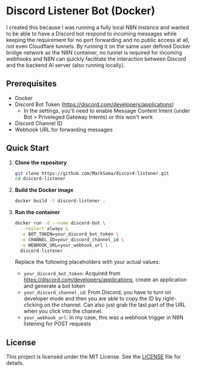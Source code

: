 # Discord Listener Bot (Docker)

I created this because I was running a fully local N8N instance and wanted to be able to have a Discord bot respond to incoming messages while keeping the requirement for no port forwarding and no public access at all, not even Cloudflare tunnels. By running it on the same user defined Docker bridge network as the N8N container, no tunnel is required for incoming webhooks and N8N can quickly facilitate the interaction between Discord and the backend AI server (also running locally).

## Prerequisites

- Docker
- Discord Bot Token (https://discord.com/developers/applications)
   - In the settings, you'll need to enable Message Content Intent (under Bot > Priveleged Gateway Intents) or this won't work
- Discord Channel ID
- Webhook URL for forwarding messages

## Quick Start

1. **Clone the repository**
   ```bash
   git clone https://github.com/MarkSoma/discord-listener.git
   cd discord-listener
   ```

2. **Build the Docker image**
   ```bash
   docker build -t discord-listener .
   ```

3. **Run the container**
   ```bash
   docker run -d --name discord-bot \
     --restart always \
     -e BOT_TOKEN=your_discord_bot_token \
     -e CHANNEL_ID=your_discord_channel_id \
     -e WEBHOOK_URL=your_webhook_url \
     discord-listener
   ```

   Replace the following placeholders with your actual values:
   - `your_discord_bot_token`: Acquired from https://discord.com/developers/applications, create an application and generate a bot token
   - `your_discord_channel_id`: From Discord, you have to turn on developer mode and then you are able to copy the ID by right-clicking on the channel. Can also just grab the last part of the URL when you click into the channel.
   - `your_webhook_url`: In my case, this was a webhook trigger in N8N listening for POST requests

## License

This project is licensed under the MIT License. See the [LICENSE](./LICENSE) file for details.
